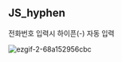 ## JS_hyphen

전화번호 입력시 하이픈(-) 자동 입력

![ezgif-2-68a152956cbc](https://user-images.githubusercontent.com/38427658/55112004-ebe47f00-511e-11e9-9f56-a9dd0a081e2b.gif)

